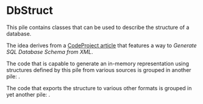 DbStruct
========

This pile contains classes that can be used to
describe the structure of a database.

The idea derives from a [CodeProject article](http://www.codeproject.com/Articles/76814/Generate-SQL-Database-Schema-from-XML-Part-File)
that features a way to *Generate SQL Database Schema from XML*.

The code that is capable to generate an in-memory
representation using structures defined by this pile
from various sources is grouped in another pile: []().

The code that exports the structure to various other formats
is grouped in yet another pile: []().




